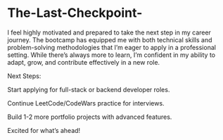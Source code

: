 # The-Last-Checkpoint-

I feel highly motivated and prepared to take the next step in my career journey. The bootcamp has equipped me with both technical skills and problem-solving methodologies that I’m eager to apply in a professional setting. While there’s always more to learn, I’m confident in my ability to adapt, grow, and contribute effectively in a new role.

 Next Steps:

Start applying for full-stack or backend developer roles.

Continue LeetCode/CodeWars practice for interviews.

Build 1-2 more portfolio projects with advanced features.

Excited for what’s ahead!
